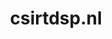 ---
layout: post
title:  "csirtdsp.nl"
internal_url:  "/dutchgov/csirtdsp.nl.html"
categories: dutchgov
---